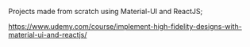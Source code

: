 Projects made from scratch using Material-UI and ReactJS;

https://www.udemy.com/course/implement-high-fidelity-designs-with-material-ui-and-reactjs/